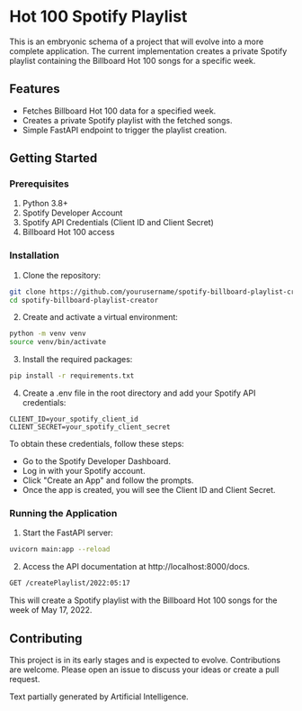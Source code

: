 # Hot 100 Spotify Playlist

This is an embryonic schema of a project that will evolve into a more complete application. The current implementation creates a private Spotify playlist containing the Billboard Hot 100 songs for a specific week.

## Features

- Fetches Billboard Hot 100 data for a specified week.
- Creates a private Spotify playlist with the fetched songs.
- Simple FastAPI endpoint to trigger the playlist creation.

## Getting Started

### Prerequisites

1. Python 3.8+
2. Spotify Developer Account
3. Spotify API Credentials (Client ID and Client Secret)
4. Billboard Hot 100 access

### Installation

1. Clone the repository:

```bash
git clone https://github.com/yourusername/spotify-billboard-playlist-creator.git
cd spotify-billboard-playlist-creator
```

2. Create and activate a virtual environment:

```bash
python -m venv venv
source venv/bin/activate 
```

3. Install the required packages:

```bash
pip install -r requirements.txt
```

4. Create a .env file in the root directory and add your Spotify API credentials:

```
CLIENT_ID=your_spotify_client_id
CLIENT_SECRET=your_spotify_client_secret
```

To obtain these credentials, follow these steps:

- Go to the Spotify Developer Dashboard.
- Log in with your Spotify account.
- Click "Create an App" and follow the prompts.
- Once the app is created, you will see the Client ID and Client Secret.

### Running the Application

1. Start the FastAPI server:

```bash
uvicorn main:app --reload
```

2. Access the API documentation at http://localhost:8000/docs.

```bash
GET /createPlaylist/2022:05:17
```

This will create a Spotify playlist with the Billboard Hot 100 songs for the week of May 17, 2022.

## Contributing

This project is in its early stages and is expected to evolve. Contributions are welcome. Please open an issue to discuss your ideas or create a pull request.

Text partially generated by Artificial Intelligence.
